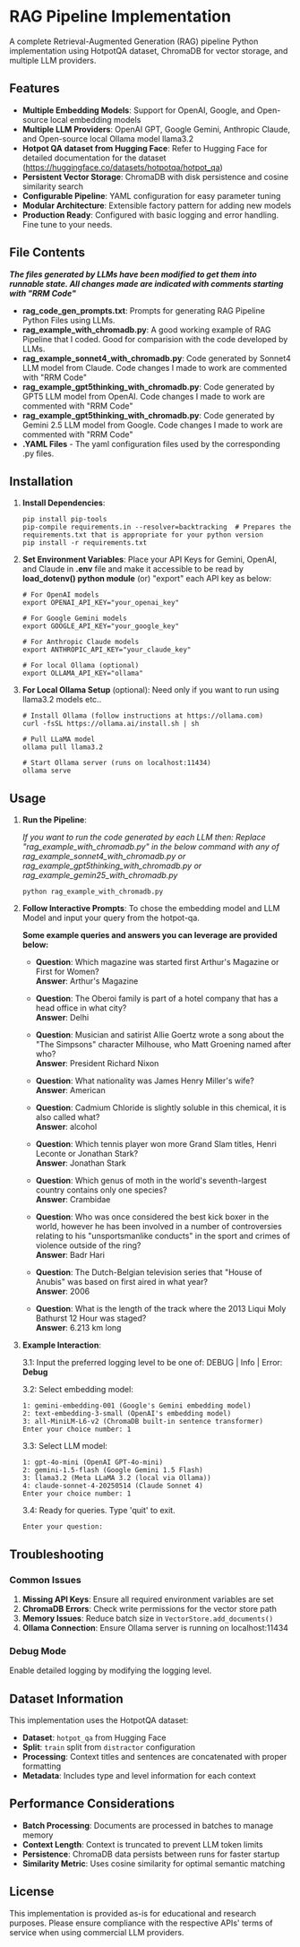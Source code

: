 # RAG Pipeline Implementation

A complete Retrieval-Augmented Generation (RAG) pipeline Python implementation using HotpotQA dataset, ChromaDB for vector storage, and multiple LLM providers.

## Features

- **Multiple Embedding Models**: Support for OpenAI, Google, and Open-source local embedding models
- **Multiple LLM Providers**: OpenAI GPT, Google Gemini, Anthropic Claude, and Open-source local Ollama model llama3.2
- **Hotpot QA dataset from Hugging Face**: Refer to Hugging Face for detailed documentation for the dataset (https://huggingface.co/datasets/hotpotqa/hotpot_qa)
- **Persistent Vector Storage**: ChromaDB with disk persistence and cosine similarity search
- **Configurable Pipeline**: YAML configuration for easy parameter tuning
- **Modular Architecture**: Extensible factory pattern for adding new models
- **Production Ready**: Configured with basic logging and error handling. Fine tune to your needs.

## File Contents
***The files generated by LLMs have been modified to get them into runnable state. All changes made are indicated with comments starting with "RRM Code"***
- **rag_code_gen_prompts.txt**: Prompts for generating RAG Pipeline Python Files using LLMs.
- **rag_example_with_chromadb.py**: A good working example of RAG Pipeline that I coded. Good for comparision with the code developed by LLMs.
- **rag_example_sonnet4_with_chromadb.py**: Code generated by Sonnet4 LLM model from Claude. Code changes I made to work are commented with "RRM Code"
- **rag_example_gpt5thinking_with_chromadb.py**: Code generated by GPT5 LLM model from OpenAI. Code changes I made to work are commented with "RRM Code"
- **rag_example_gpt5thinking_with_chromadb.py**: Code generated by Gemini 2.5 LLM model from Google. Code changes I made to work are commented with "RRM Code"
- **.YAML Files** - The yaml configuration files used by the corresponding .py files.
## Installation

1. **Install Dependencies**:

   ```
   pip install pip-tools
   pip-compile requirements.in --resolver=backtracking  # Prepares the requirements.txt that is appropriate for your python version
   pip install -r requirements.txt
   ```

2. **Set Environment Variables**:
    Place your API Keys for Gemini, OpenAI, and Claude in **.env** file and make it accessible to be read by **load_dotenv() python module**
   (or) "export" each API key as below:

      ```
      # For OpenAI models
      export OPENAI_API_KEY="your_openai_key"

      # For Google Gemini models
      export GOOGLE_API_KEY="your_google_key"

      # For Anthropic Claude models
      export ANTHROPIC_API_KEY="your_claude_key"

      # For local Ollama (optional)
      export OLLAMA_API_KEY="ollama"
      ```

3. **For Local Ollama Setup** (optional): Need only if you want to run using llama3.2 models etc..

   ```
   # Install Ollama (follow instructions at https://ollama.com)
   curl -fsSL https://ollama.ai/install.sh | sh

   # Pull LLaMA model
   ollama pull llama3.2

   # Start Ollama server (runs on localhost:11434)
   ollama serve
   ```

## Usage

1. **Run the Pipeline**:
   
   *If you want to run the code generated by each LLM then: Replace "rag_example_with_chromadb.py" in the below command
   with any of rag_example_sonnet4_with_chromadb.py or rag_example_gpt5thinking_with_chromadb.py or
   rag_example_gemin25_with_chromadb.py*

   ```
   python rag_example_with_chromadb.py
   ```

2. **Follow Interactive Prompts**: To chose the embedding model and LLM Model and input your query from the hotpot-qa.
   
   **Some example queries and answers you can leverage are provided below:**
   
   - **Question**: Which magazine was started first Arthur's Magazine or First for Women?  
     **Answer**: Arthur's Magazine

   - **Question**: The Oberoi family is part of a hotel company that has a head office in what city?  
     **Answer**: Delhi

   - **Question**: Musician and satirist Allie Goertz wrote a song about the "The Simpsons" character Milhouse, who Matt Groening named after who?  
     **Answer**: President Richard Nixon

   - **Question**: What nationality was James Henry Miller's wife?  
     **Answer**: American

   - **Question**: Cadmium Chloride is slightly soluble in this chemical, it is also called what?  
     **Answer**: alcohol

   - **Question**: Which tennis player won more Grand Slam titles, Henri Leconte or Jonathan Stark?  
     **Answer**: Jonathan Stark

   - **Question**: Which genus of moth in the world's seventh-largest country contains only one species?  
     **Answer**: Crambidae

   - **Question**: Who was once considered the best kick boxer in the world, however he has been involved in a number of controversies relating to his "unsportsmanlike conducts" in the sport and crimes of violence outside of the ring?  
     **Answer**: Badr Hari

   - **Question**: The Dutch-Belgian television series that "House of Anubis" was based on first aired in what year?  
     **Answer**: 2006

   - **Question**: What is the length of the track where the 2013 Liqui Moly Bathurst 12 Hour was staged?  
     **Answer**: 6.213 km long

3. **Example Interaction**:

   3.1: Input the preferred logging level to be one of: DEBUG | Info | Error: **Debug**

   3.2: Select embedding model:
   ```
   1: gemini-embedding-001 (Google's Gemini embedding model)
   2: text-embedding-3-small (OpenAI's embedding model)
   3: all-MiniLM-L6-v2 (ChromaDB built-in sentence transformer)
   Enter your choice number: 1
   ```

   3.3: Select LLM model:
   ```
   1: gpt-4o-mini (OpenAI GPT-4o-mini)
   2: gemini-1.5-flash (Google Gemini 1.5 Flash)
   3: llama3.2 (Meta LLaMA 3.2 (local via Ollama))
   4: claude-sonnet-4-20250514 (Claude Sonnet 4)
   Enter your choice number: 1
   ```

   3.4: Ready for queries. Type 'quit' to exit.
   ```
   Enter your question:
   ```

## Troubleshooting

### Common Issues

1. **Missing API Keys**: Ensure all required environment variables are set
2. **ChromaDB Errors**: Check write permissions for the vector store path
3. **Memory Issues**: Reduce batch size in `VectorStore.add_documents()`
4. **Ollama Connection**: Ensure Ollama server is running on localhost:11434

### Debug Mode
Enable detailed logging by modifying the logging level.

## Dataset Information

This implementation uses the HotpotQA dataset:
- **Dataset**: `hotpot_qa` from Hugging Face
- **Split**: `train` split from `distractor` configuration
- **Processing**: Context titles and sentences are concatenated with proper formatting
- **Metadata**: Includes type and level information for each context

## Performance Considerations

- **Batch Processing**: Documents are processed in batches to manage memory
- **Context Length**: Context is truncated to prevent LLM token limits
- **Persistence**: ChromaDB data persists between runs for faster startup
- **Similarity Metric**: Uses cosine similarity for optimal semantic matching

## License

This implementation is provided as-is for educational and research purposes. Please ensure compliance with the respective APIs' terms of service when using commercial LLM providers.